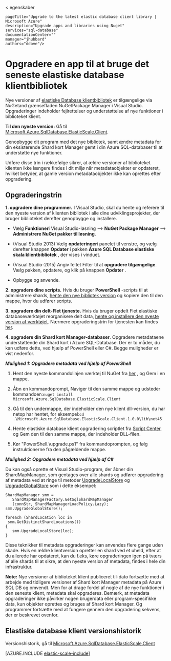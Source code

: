 < egenskaber
    
    pageTitle="Upgrade to the latest elastic database client library | Microsoft Azure" 
    description="Upgrade apps and libraries using Nuget" 
    services="sql-database" 
    documentationCenter="" 
    manager="jhubbard" 
    authors="ddove"/>

<tags 
    ms.service="sql-database" 
    ms.workload="sql-database" 
    ms.tgt_pltfrm="na" 
    ms.devlang="na" 
    ms.topic="article" 
    ms.date="05/27/2016" 
    ms.author="ddove" />

# <a name="upgrade-an-app-to-use-the-latest-elastic-database-client-library"></a>Opgradere en app til at bruge det seneste elastiske database klientbibliotek

Nye versioner af [elastiske Database klientbibliotek](sql-database-elastic-database-client-library.md) er tilgængelige via NuGetand grænsefladen NuGetPackage Manager i Visual Studio. Opgraderinger indeholder fejlrettelser og understøttelse af nye funktioner i biblioteket klient.

**Til den nyeste version:** Gå til [Microsoft.Azure.SqlDatabase.ElasticScale.Client](https://www.nuget.org/packages/Microsoft.Azure.SqlDatabase.ElasticScale.Client/).

Genopbygge dit program med det nye bibliotek, samt ændre metadata for din eksisterende Shard kort Manager gemt i din Azure SQL-databaser til at understøtte nye funktioner.

Udføre disse trin i rækkefølge sikrer, at ældre versioner af biblioteket klienten ikke længere findes i dit miljø når metadataobjekter er opdateret, hvilket betyder, at gamle version metadataobjekter ikke kan oprettes efter opgradering.   

## <a name="upgrade-steps"></a>Opgraderingstrin

**1. opgradere dine programmer.** I Visual Studio, skal du hente og referere til den nyeste version af klienten bibliotek i alle dine udviklingsprojekter, der bruger biblioteket derefter genopbygge og installere. 

 * Vælg **Funktioner**i Visual Studio-løsning --> **NuGet Package Manager** -->  **Administrere NuGet pakker til løsning**. 
 * (Visual Studio 2013) Vælg **opdateringer**i panelet til venstre, og vælg derefter knappen **Opdater** i pakken **Azure SQL Database elastiske skala klientbibliotek** , der vises i vinduet.
 * (Visual Studio-2015) Angiv feltet Filter til at **opgradere tilgængelige**. Vælg pakken, opdatere, og klik på knappen **Opdater** .
    
 
 * Opbygge og anvende. 

**2. opgradere dine scripts.** Hvis du bruger **PowerShell** -scripts til at administrere shards, [hente den nye bibliotek version](https://www.nuget.org/packages/Microsoft.Azure.SqlDatabase.ElasticScale.Client/) og kopiere den til den mappe, hvor du udfører scripts. 

**3. opgradere din delt-Flet tjeneste.** Hvis du bruger opdelt Flet elastiske databaseværktøjet reorganisere delt data, [hente og installere den nyeste version af værktøjet](https://www.nuget.org/packages/Microsoft.Azure.SqlDatabase.ElasticScale.Service.SplitMerge/). Nærmere opgraderingstrin for tjenesten kan findes [her](sql-database-elastic-scale-overview-split-and-merge.md). 

**4. opgradere din Shard kort Manager-databaser**. Opgradere metadataene understøttende din Shard kort i Azure SQL-Database.  Der er to måder, du kan udføre dette, ved hjælp af PowerShell eller C#. Begge muligheder er vist nedenfor.

***Mulighed 1: Opgradere metadata ved hjælp af PowerShell***

1. Hent den nyeste kommandolinjen værktøj til NuGet fra [her](http://nuget.org/nuget.exe) , og Gem i en mappe. 

2. Åbn en kommandoprompt, Naviger til den samme mappe og udsteder kommandoen:`nuget install Microsoft.Azure.SqlDatabase.ElasticScale.Client`

3. Gå til den undermappe, der indeholder den nye klient dll-version, du har netop har hentet, for eksempel:`cd .\Microsoft.Azure.SqlDatabase.ElasticScale.Client.1.0.0\lib\net45`

4. Hente elastiske database klient opgradering scriptlet fra [Script Center](https://gallery.technet.microsoft.com/scriptcenter/Azure-SQL-Database-Elastic-6442e6a9), og Gem den til den samme mappe, der indeholder DLL-filen.

5. Kør "PowerShell.\upgrade.ps1" fra kommandoprompten, og følg instruktionerne fra den pågældende mappe.
 
***Mulighed 2: Opgradere metadata ved hjælp af C#***

Du kan også oprette et Visual Studio-program, der åbner din ShardMapManager, som gentages over alle shards og udfører opgradering af metadata ved at ringe til metoder [UpgradeLocalStore](https://msdn.microsoft.com/library/azure/microsoft.azure.sqldatabase.elasticscale.shardmanagement.shardmapmanager.upgradelocalstore.aspx) og [UpgradeGlobalStore](https://msdn.microsoft.com/library/azure/microsoft.azure.sqldatabase.elasticscale.shardmanagement.shardmapmanager.upgradeglobalstore.aspx) som i dette eksempel: 

    ShardMapManager smm =
       ShardMapManagerFactory.GetSqlShardMapManager
       (connStr, ShardMapManagerLoadPolicy.Lazy); 
    smm.UpgradeGlobalStore(); 
    
    foreach (ShardLocation loc in
     smm.GetDistinctShardLocations()) 
    {   
       smm.UpgradeLocalStore(loc); 
    } 

Disse teknikker til metadata opgraderinger kan anvendes flere gange uden skade. Hvis en ældre klientversion opretter en shard ved et uheld, efter at du allerede har opdateret, kan du f.eks, køre opgraderingen igen på tværs af alle shards til at sikre, at den nyeste version af metadata, findes i hele din infrastruktur. 

**Note:**  Nye versioner af biblioteket klient publiceret til-dato fortsætte med at arbejde med tidligere versioner af Shard kort Manager metadata på Azure SQL DB og omvendt.   Men for at drage fordel af nogle af de nye funktioner i den seneste klient, metadata skal opgraderes.   Bemærk, at metadata opgraderinger ikke påvirker nogen brugerdata eller program-specifikke data, kun objekter oprettes og bruges af Shard kort Manager.  Og programmer fortsætte med at fungere gennem den opgradering sekvens, der er beskrevet ovenfor. 

## <a name="elastic-database-client-version-history"></a>Elastiske database klient versionshistorik 

Versionshistorik, gå til [Microsoft.Azure.SqlDatabase.ElasticScale.Client](https://www.nuget.org/packages/Microsoft.Azure.SqlDatabase.ElasticScale.Client/)


[AZURE.INCLUDE [elastic-scale-include](../../includes/elastic-scale-include.md)]  


<!--Image references-->
[1]:./media/sql-database-elastic-scale-upgrade-client-library/nuget-upgrade.png
 